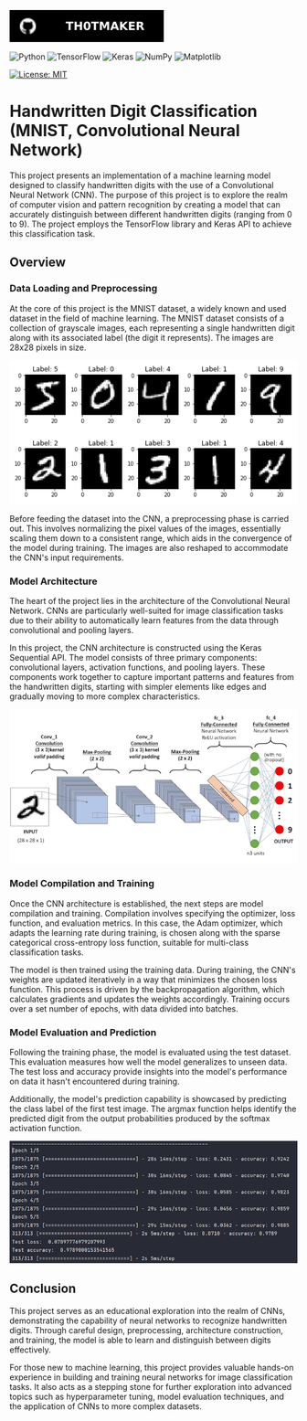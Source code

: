 [![Github Badge](badges/th0tmaker-github.svg)](https://github.com/th0tmaker)

![Python](https://img.shields.io/badge/python-3670A0?style=for-the-badge&logo=python&logoColor=ffdd54)
![TensorFlow](https://img.shields.io/badge/TensorFlow-%23FF6F00.svg?style=for-the-badge&logo=TensorFlow&logoColor=white)
![Keras](https://img.shields.io/badge/Keras-%23D00000.svg?style=for-the-badge&logo=Keras&logoColor=white)
![NumPy](https://img.shields.io/badge/numpy-%23013243.svg?style=for-the-badge&logo=numpy&logoColor=white)
![Matplotlib](https://img.shields.io/badge/Matplotlib-%23ffffff.svg?style=for-the-badge&logo=Matplotlib&logoColor=black)

[![License: MIT](https://img.shields.io/badge/License-MIT-yellow.svg)](https://opensource.org/licenses/MIT)

# Handwritten Digit Classification (MNIST, Convolutional Neural Network)

This project presents an implementation of a machine learning model designed to classify handwritten digits with the use
of a Convolutional Neural Network (CNN). The purpose of this project is to explore the realm of computer vision and
pattern recognition by creating a model that can accurately distinguish between different handwritten digits
(ranging from 0 to 9). The project employs the TensorFlow library and Keras API to achieve this classification task.

## Overview

### Data Loading and Preprocessing
At the core of this project is the MNIST dataset, a widely known and used dataset in the field of machine learning.
The MNIST dataset consists of a collection of grayscale images, each representing a single handwritten digit along with
its associated label (the digit it represents). The images are 28x28 pixels in size.

![Keras Handwritten Digits](readme_images/keras_handwritten_digits.png)

Before feeding the dataset into the CNN, a preprocessing phase is carried out.
This involves normalizing the pixel values of the images, essentially scaling them down to a consistent range, which
aids in the convergence of the model during training. The images are also reshaped to accommodate the CNN's input
requirements.

### Model Architecture
The heart of the project lies in the architecture of the Convolutional Neural Network.
CNNs are particularly well-suited for image classification tasks due to their ability to automatically learn features
from the data through convolutional and pooling layers.

In this project, the CNN architecture is constructed using the Keras Sequential API.
The model consists of three primary components: convolutional layers, activation functions, and pooling layers.
These components work together to capture important patterns and features from the handwritten digits, starting with
simpler elements like edges and gradually moving to more complex characteristics.

![Keras Handwritten Digits](readme_images/model_architecture.png)


### Model Compilation and Training
Once the CNN architecture is established, the next steps are model compilation and training. Compilation involves
specifying the optimizer, loss function, and evaluation metrics. In this case, the Adam optimizer, which adapts the
learning rate during training, is chosen along with the sparse categorical cross-entropy loss function, suitable for
multi-class classification tasks.

The model is then trained using the training data. During training, the CNN's weights are updated iteratively in a way
that minimizes the chosen loss function. This process is driven by the backpropagation algorithm, which calculates
gradients and updates the weights accordingly. Training occurs over a set number of epochs, with data divided into
batches.

### Model Evaluation and Prediction
Following the training phase, the model is evaluated using the test dataset.
This evaluation measures how well the model generalizes to unseen data. The test loss and accuracy provide insights into
the model's performance on data it hasn't encountered during training.

Additionally, the model's prediction capability is showcased by predicting the class label of the first test image.
The argmax function helps identify the predicted digit from the output probabilities produced by the softmax activation
function.

![Keras Handwritten Digits](readme_images/model_fit.png)


## Conclusion
This project serves as an educational exploration into the realm of CNNs, demonstrating the capability of neural
networks to recognize handwritten digits. Through careful design, preprocessing, architecture construction,
and training, the model is able to learn and distinguish between digits effectively.

For those new to machine learning, this project provides valuable hands-on experience in building and training
neural networks for image classification tasks. It also acts as a stepping stone for further exploration into advanced
topics such as hyperparameter tuning, model evaluation techniques, and the application of CNNs to more complex datasets.